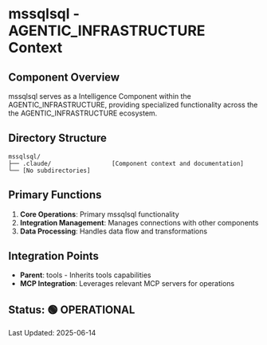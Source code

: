 # mssqlsql - AGENTIC_INFRASTRUCTURE Context

## Component Overview

mssqlsql serves as a Intelligence Component within the AGENTIC_INFRASTRUCTURE, providing specialized functionality across the the AGENTIC_INFRASTRUCTURE ecosystem.

## Directory Structure

```
mssqlsql/
├── .claude/                 [Component context and documentation]
└── [No subdirectories]
```

## Primary Functions

1. **Core Operations**: Primary mssqlsql functionality
2. **Integration Management**: Manages connections with other components
3. **Data Processing**: Handles data flow and transformations

## Integration Points

- **Parent**: tools - Inherits tools capabilities
- **MCP Integration**: Leverages relevant MCP servers for operations
  
## Status: 🟢 OPERATIONAL

Last Updated: 2025-06-14
